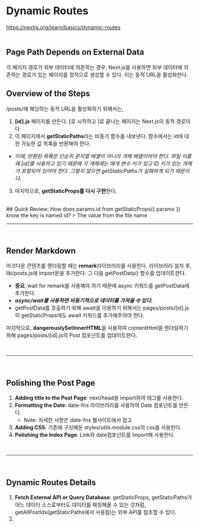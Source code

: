 # Dynamic Routes
https://nextjs.org/learn/basics/dynamic-routes
<br/><br/>
## Page Path Depends on External Data
각 페이지 경로가 외부 데이터에 의존하는 경우, Next.js를 사용하면 외부 데이터에 의존하는 경로가 있는 페이지를 정적으로 생성할 수 있다. 이는 동적 URL을 활성화한다.
<br/>
## Overview of the Steps
/posts/<id>에 해당하는 동적 URL을 활성화하기 위해서는,
1. **[id].js** 페이지를 만든다. [로 시작하고 ]로 끝나는 페이지는 Next.js의 동적 경로이다.
2. 이 페이지에서 **getStaticPaths**라는 비동기 함수를 내보낸다. 함수에서는 id에 대한 가능한 값 목록을 반환해야 한다. 
* *이때, 반환된 목록은 단순히 문자열 배열이 아니라 개체 배열이어야 한다. 파일 이름에 [id]를 사용하고 있기 때문에 각 개체에는 매개 변수 키가 있고 ID 키가 있는 개체가 포함되어 있어야 한다. 그렇지 않으면 getStaticPaths가 실패하게 되기 때문이다.*
3. 마지막으로, **getStaticProps를 다시 구현**한다.
<br/>
## Quick Review: 
  How does params.id from getStaticProps({ params }) know the key is named id?
  > The value from the file name

<br/>
 <hr/>
<br/>
 
## Render Markdown
마크다운 콘텐츠를 렌더링할 때는 **remark**라이브러리를 사용한다.
라이브러리 설치 후, lib/posts.js에 import문을 추가한다.
그 다음 getPostData() 함수를 업데이트한다.
* **중요**: wait for remark를 사용해야 하기 때문에 async 키워드를 getPostData에 추가한다. 
* ***async/wait를 사용하면 비동기적으로 데이터를 가져올 수 있다.***
* getPostData를 호출하기 위해 await을 이용하기 위해서는 pages/posts/[id].js의 getStaticProps에도 await 키워드를 추가해주어야 한다.
  
마지막으로, **dangerouslySetInnerHTML**을 사용하여 contentHtml을 렌더링하기 위해 pages/posts/[id].js의 Post 컴포넌트를 업데이트한다.
  
<br/>
 <hr/>
<br/>
  
## Polishing the Post Page
1. **Adding title to the Post Page**: next/head을 import하여 <Head> 태그를 사용한다.
2. **Formatting the Date**: date-fns 라이브러리를 사용하여 Date 컴포넌트를 만든다.
    * Note: 자세한 사항은 date-fns 웹사이트에서 참고
3. **Adding CSS**: 기존에 구성해둔 styles/utils.module.css의 css를 사용한다.
4. **Polishing the Index Page**: Link와 date컴포넌트를 import해 사용한다.
  
<br/>
 <hr/>
<br/>
  
## Dynamic Routes Details
1. **Fetch External API or Query Database**: getStaticProps, getStaticPaths가 어느 데이터 소스로부터도 데이터를 패칭해올 수 있는 것처럼, getAllPostIds(getStaticPaths에서 사용됨)는 외부 API를 참조할 수 있다.
2. 
